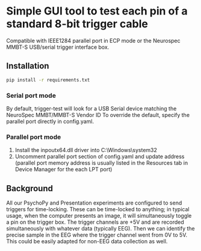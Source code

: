 # Simple GUI tool to test each pin of a standard 8-bit trigger cable
Compatible with IEEE1284 parallel port in ECP mode or the Neurospec MMBT-S USB/serial trigger interface box.

## Installation
``` bash
pip install -r requirements.txt
```

### Serial port mode
By default, trigger-test will look for a USB Serial device matching the NeuroSpec MMBT/MMBT-S Vendor ID
To override the default, specify the parallel port directly in config.yaml.

### Parallel port mode
1. Install the inpoutx64.dll driver into C:\Windows\system32
1. Uncomment parallel port section of config.yaml and update address (parallel port memory address is usually listed in the Resources tab in Device Manager for the each LPT port)



## Background

All our PsychoPy and Presentation experiments are configured to send triggers for time-locking. These can be time-locked to anything; in typical usage, when the computer presents an image, it will simultaneously toggle a pin on the trigger box. The trigger channels are +5V and are recorded simultaneously with whatever data (typically EEG). Then we can identify the precise sample in the EEG where the trigger channel went from 0V to 5V. This could be easily adapted for non-EEG data collection as well.
